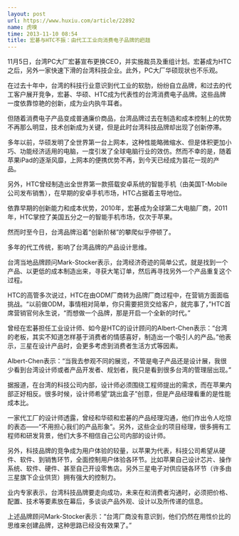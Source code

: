 ```yaml
---
layout: post
url: https://www.huxiu.com/article/22892
name: 虎嗅
time: 2013-11-10 08:54
title: 宏碁与HTC不振：由代工工业向消费电子品牌的趔趄
---
```

11月5日，台湾PC大厂宏碁宣布更换CEO，并实施裁员及重组计划。宏碁成为HTC之后，另外一家快速下滑的台湾科技企业。此外，PC大厂华硕现状也不乐观。

在过去十年中，台湾的科技行业意识到代工业的软肋，纷纷自立品牌，和过去的代工客户展开竞争，宏碁、华硕、HTC成为代表性的台湾消费电子品牌。这些品牌一度依靠惊艳的创新，成为业内执牛耳者。

但随着消费电子产品变成普通廉价商品，台湾品牌过去在制造和成本控制上的优势不再那么明显，技术创新成为关键，但是此时台湾科技品牌却出现了创新停滞。

多年以前，华硕发明了全世界第一台上网本，这种性能略微缩水、但是体积更加小巧、功能经济适用的电脑，一度引发了全球电脑行业的效仿。然而不幸的是，随着苹果iPad的逐渐风靡，上网本的便携优势不再，到今天已经成为昙花一现的产品。

另外，HTC曾经制造出全世界第一款搭载安卓系统的智能手机（由美国T-Mobile公司发布销售），在早期的安卓手机市场，HTC占据着主导地位。

依靠早期的创新能力和成本优势，2010年，宏碁成为全球第二大电脑厂商，2011年，HTC掌控了美国五分之一的智能手机市场，仅次于苹果。

然而时至今日，台湾品牌沿着“创新阶梯”的攀爬似乎停顿了。

多年的代工传统，影响了台湾品牌的产品设计思维。

台湾当地品牌顾问Mark-Stocker表示，台湾经济奇迹的简单公式，就是找到一个产品、以更低的成本制造出来，寻获大笔订单，然后再寻找另外一个产品重复这个过程。

HTC的高管多次说过，HTC在由ODM厂商转为品牌厂商过程中，在营销方面面临挑战。“以前做ODM，事情相对简单，你只需要把货交给客户，就完事了，”HTC首席营销官何永生说，“而想做一个品牌，那是开启一个全新的时代。”

曾经在宏碁担任工业设计师、如今是HTC的设计顾问的Albert-Chen表示：“台湾的老板，其实不知道怎样基于消费者的情感喜好，制造出一个吸引人的产品。”他表示，三星在设计产品时，会更多考虑到消费者生活方式等因素。

Albert-Chen表示：“当我去参观不同的展览，不管是电子产品还是设计展，我很少看到台湾设计师或者产品开发者、规划者，我只是看到很多台湾的管理层出现。”

据报道，在台湾的科技公司内部，设计师必须围绕工程师提出的需求，而在苹果内部正好相反。很多时候，设计师希望“跳出盒子”创意，但是产品经理看重的是性能成本比。

一家代工厂的设计师透露，曾经和华硕和宏碁的产品经理沟通，他们作出令人吃惊的表态——“不用担心我们的产品形象”。另外，这些企业的项目经理，很多拥有工程师和研发背景，他们大多不相信自己公司内部的设计师。

另外，科技品牌的竞争成为用户体验的较量，以苹果为代表，科技公司希望从硬件、软件、到销售环节，全面控制用户体验各环节。比如苹果自己设计芯片、操作系统、软件、硬件、甚至自己开设零售店。另外三星电子对供应链各环节（许多由三星旗下企业供货）拥有强大的控制力。

业内专家表示，台湾科技品牌要走向成功，未来在和消费者沟通时，必须把价格、配置、技术等要素放在幕后，多谈谈产品外观、设计以及所传递的信息。

上述品牌顾问Mark-Stocker表示：“台湾厂商没有意识到，他们仍然在用性价比的思维来创建品牌，这种思路已经没有效果了。”

